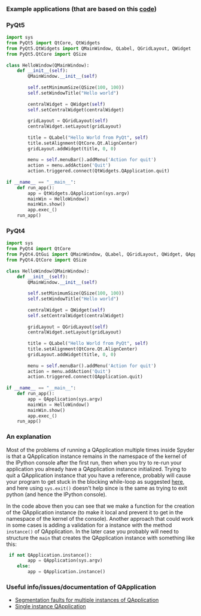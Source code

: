 ### Example applications (that are based on this [code](https://pythonprogramminglanguage.com/pyqt5-hello-world/))

### PyQt5
```python
import sys
from PyQt5 import QtCore, QtWidgets
from PyQt5.QtWidgets import QMainWindow, QLabel, QGridLayout, QWidget
from PyQt5.QtCore import QSize    
     
class HelloWindow(QMainWindow):
    def __init__(self):
        QMainWindow.__init__(self)
 
        self.setMinimumSize(QSize(100, 100))    
        self.setWindowTitle("Hello world") 
        
        centralWidget = QWidget(self)          
        self.setCentralWidget(centralWidget)   
 
        gridLayout = QGridLayout(self)     
        centralWidget.setLayout(gridLayout)  
 
        title = QLabel("Hello World from PyQt", self) 
        title.setAlignment(QtCore.Qt.AlignCenter)
        gridLayout.addWidget(title, 0, 0)
        
        menu = self.menuBar().addMenu('Action for quit')
        action = menu.addAction('Quit')
        action.triggered.connect(QtWidgets.QApplication.quit)
 
if __name__ == "__main__":
    def run_app():
        app = QtWidgets.QApplication(sys.argv)
        mainWin = HelloWindow()
        mainWin.show()
        app.exec_()
    run_app()

```

### PyQt4
```python
import sys
from PyQt4 import QtCore
from PyQt4.QtGui import QMainWindow, QLabel, QGridLayout, QWidget, QApplication
from PyQt4.QtCore import QSize    
     
class HelloWindow(QMainWindow):
    def __init__(self):
        QMainWindow.__init__(self)
 
        self.setMinimumSize(QSize(100, 100))    
        self.setWindowTitle("Hello world") 
        
        centralWidget = QWidget(self)          
        self.setCentralWidget(centralWidget)   
 
        gridLayout = QGridLayout(self)     
        centralWidget.setLayout(gridLayout)  
 
        title = QLabel("Hello World from PyQt", self) 
        title.setAlignment(QtCore.Qt.AlignCenter)
        gridLayout.addWidget(title, 0, 0)
        
        menu = self.menuBar().addMenu('Action for quit')
        action = menu.addAction('Quit')
        action.triggered.connect(QApplication.quit)
 
if __name__ == "__main__":
    def run_app():
        app = QApplication(sys.argv)
        mainWin = HelloWindow()
        mainWin.show()
        app.exec_()
    run_app()
```

### An explanation
Most of the problems of running a QApplication multiple times inside Spyder is that a QApplication instance remains in the namespace of the kernel of the IPython console after the first run, then when you try to re-run your application you already have a QApplication instance initialized. Trying to quit a QApplication instance that you have a reference, probably will cause your program to get stuck in the blocking while-loop as suggested [here](https://stackoverflow.com/a/38285497), and here using `sys.exit()` doesn't help since is the same as trying to exit python (and hence the IPython console).

In the code above then you can see that we make a function for the creation of the QApplication instance (to make it local and prevent it to get in the namespace of the kernel of the console). Another approach that could work in some cases is adding a validation for a instance with the method `instance()` of QApplication. In the later case you probably will need to structure the `main` that creates the QApplication instance with something like this:

```python
 if not QApplication.instance():
        app = QApplication(sys.argv)
    else:
        app = QApplication.instance() 
``` 

### Useful info/issues/documentation of QApplication
* [Segmentation faults for multiple instances of QApplication](https://stackoverflow.com/questions/29451285/loading-a-pyqt-application-multiple-times-cause-segmentation-fault)
* [Single instance QApplication](http://doc.qt.io/qt-5/qapplication.html#QApplication)